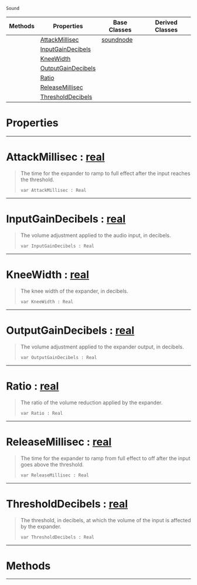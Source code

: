  `Sound`

|Methods|Properties|Base Classes|Derived Classes|
|---|---|---|---|
| |[AttackMillisec](expandernode.md#attackmillisec-zilch-engi)|[soundnode](soundnode.md)| |
| |[InputGainDecibels](expandernode.md#inputgaindecibels-zilch-e)| | |
| |[KneeWidth](expandernode.md#kneewidth-zilch-engine-do)| | |
| |[OutputGainDecibels](expandernode.md#outputgaindecibels-zero)| | |
| |[Ratio](expandernode.md#ratio-zilch-engine-docume)| | |
| |[ReleaseMillisec](expandernode.md#releasemillisec-zilch-eng)| | |
| |[ThresholdDecibels](expandernode.md#thresholddecibels-zilch-e)| | |


 #  Properties


---  
 #  AttackMillisec : [real](../nada_base_types/real.md)

> The time for the expander to ramp to full effect after the input reaches the threshold.
> ```TS:Nada
> var AttackMillisec : Real


---  
 #  InputGainDecibels : [real](../nada_base_types/real.md)

> The volume adjustment applied to the audio input, in decibels.
> ```TS:Nada
> var InputGainDecibels : Real


---  
 #  KneeWidth : [real](../nada_base_types/real.md)

> The knee width of the expander, in decibels.
> ```TS:Nada
> var KneeWidth : Real


---  
 #  OutputGainDecibels : [real](../nada_base_types/real.md)

> The volume adjustment applied to the expander output, in decibels.
> ```TS:Nada
> var OutputGainDecibels : Real


---  
 #  Ratio : [real](../nada_base_types/real.md)

> The ratio of the volume reduction applied by the expander.
> ```TS:Nada
> var Ratio : Real


---  
 #  ReleaseMillisec : [real](../nada_base_types/real.md)

> The time for the expander to ramp from full effect to off after the input goes above the threshold.
> ```TS:Nada
> var ReleaseMillisec : Real


---  
 #  ThresholdDecibels : [real](../nada_base_types/real.md)

> The threshold, in decibels, at which the volume of the input is affected by the expander.
> ```TS:Nada
> var ThresholdDecibels : Real


---  
 #  Methods


---  
 

 